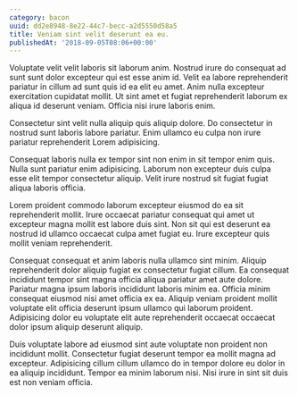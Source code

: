 ```yaml
---
category: bacon
uuid: dd2e8948-8e22-44c7-becc-a2d5550d58a5
title: Veniam sint velit deserunt ea eu.
publishedAt: '2018-09-05T08:06+00:00'
---
```


Voluptate velit velit laboris sit laborum anim. Nostrud irure do consequat ad sunt sunt dolor excepteur qui est esse anim id. Velit ea labore reprehenderit pariatur in cillum ad sunt quis id ea elit eu amet. Anim nulla excepteur exercitation cupidatat mollit. Ut sint amet et fugiat reprehenderit laborum ex aliqua id deserunt veniam. Officia nisi irure laboris enim.

Consectetur sint velit nulla aliquip quis aliquip dolore. Do consectetur in nostrud sunt laboris labore pariatur. Enim ullamco eu culpa non irure pariatur reprehenderit Lorem adipisicing.

Consequat laboris nulla ex tempor sint non enim in sit tempor enim quis. Nulla sunt pariatur enim adipisicing. Laborum non excepteur duis culpa esse elit tempor consectetur aliquip. Velit irure nostrud sit fugiat fugiat aliqua laboris officia.

Lorem proident commodo laborum excepteur eiusmod do ea sit reprehenderit mollit. Irure occaecat pariatur consequat qui amet ut excepteur magna mollit est labore duis sint. Non sit qui est deserunt ea nostrud id ullamco occaecat culpa amet fugiat eu. Irure excepteur quis mollit veniam reprehenderit.

Consequat consequat et anim laboris nulla ullamco sint minim. Aliquip reprehenderit dolor aliquip fugiat ex consectetur fugiat cillum. Ea consequat incididunt tempor sint magna officia aliqua pariatur amet aute dolore. Pariatur magna ipsum laboris incididunt laboris minim ea. Officia minim consequat eiusmod nisi amet officia ex ea. Aliquip veniam proident mollit voluptate elit officia deserunt ipsum ullamco qui laborum proident. Adipisicing dolor eu voluptate elit aute reprehenderit occaecat occaecat dolor ipsum aliquip deserunt aliquip.

Duis voluptate labore ad eiusmod sint aute voluptate non proident non incididunt mollit. Consectetur fugiat deserunt tempor ea mollit magna ad excepteur. Adipisicing cillum cillum ullamco do in tempor dolore eu dolor in ea aliquip incididunt. Tempor ea minim laborum nisi. Nisi irure in sint sit duis est non veniam officia.
